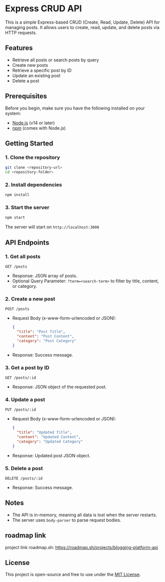# Express CRUD API

This is a simple Express-based CRUD (Create, Read, Update, Delete) API for managing posts. It allows users to create, read, update, and delete posts via HTTP requests.

## Features
- Retrieve all posts or search posts by query
- Create new posts
- Retrieve a specific post by ID
- Update an existing post
- Delete a post

## Prerequisites
Before you begin, make sure you have the following installed on your system:
- [Node.js](https://nodejs.org/) (v14 or later)
- [npm](https://www.npmjs.com/) (comes with Node.js)

## Getting Started

### 1. Clone the repository
```sh
git clone <repository-url>
cd <repository-folder>
```

### 2. Install dependencies
```sh
npm install
```

### 3. Start the server
```sh
npm start
```
The server will start on `http://localhost:3000`

## API Endpoints

### 1. Get all posts
```http
GET /posts
```
- Response: JSON array of posts.
- Optional Query Parameter: `?term=<search-term>` to filter by title, content, or category.

### 2. Create a new post
```http
POST /posts
```
- Request Body (x-www-form-urlencoded or JSON):
  ```json
  {
    "title": "Post Title",
    "content": "Post Content",
    "catogory": "Post Category"
  }
  ```
- Response: Success message.

### 3. Get a post by ID
```http
GET /posts/:id
```
- Response: JSON object of the requested post.

### 4. Update a post
```http
PUT /posts/:id
```
- Request Body (x-www-form-urlencoded or JSON):
  ```json
  {
    "title": "Updated Title",
    "content": "Updated Content",
    "catogory": "Updated Category"
  }
  ```
- Response: Updated post JSON object.

### 5. Delete a post
```http
DELETE /posts/:id
```
- Response: Success message.

## Notes
- The API is in-memory, meaning all data is lost when the server restarts.
- The server uses `body-parser` to parse request bodies.
## roadmap link

project link roadmap.sh: https://roadmap.sh/projects/blogging-platform-api


## License
This project is open-source and free to use under the [MIT License](LICENSE).

